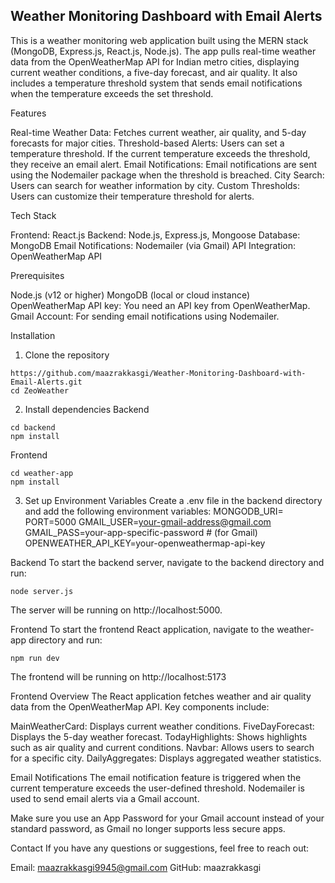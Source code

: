 ## Weather Monitoring Dashboard with Email Alerts

This is a weather monitoring web application built using the MERN stack (MongoDB, Express.js, React.js, Node.js). The app pulls real-time weather data from the OpenWeatherMap API for Indian metro cities, displaying current weather conditions, a five-day forecast, and air quality. It also includes a temperature threshold system that sends email notifications when the temperature exceeds the set threshold.

Features

Real-time Weather Data: Fetches current weather, air quality, and 5-day forecasts for major cities.
Threshold-based Alerts: Users can set a temperature threshold. If the current temperature exceeds the threshold, they receive an email alert.
Email Notifications: Email notifications are sent using the Nodemailer package when the threshold is breached.
City Search: Users can search for weather information by city.
Custom Thresholds: Users can customize their temperature threshold for alerts.

Tech Stack

Frontend: React.js
Backend: Node.js, Express.js, Mongoose
Database: MongoDB
Email Notifications: Nodemailer (via Gmail)
API Integration: OpenWeatherMap API

Prerequisites

Node.js (v12 or higher)
MongoDB (local or cloud instance)
OpenWeatherMap API key: You need an API key from OpenWeatherMap.
Gmail Account: For sending email notifications using Nodemailer.


Installation
1. Clone the repository
 ```
https://github.com/maazrakkasgi/Weather-Monitoring-Dashboard-with-Email-Alerts.git
cd ZeoWeather
 ```
2. Install dependencies
Backend

```
cd backend
npm install
```

Frontend
```
cd weather-app
npm install
```
3. Set up Environment Variables
Create a .env file in the backend directory and add the following environment variables:
MONGODB_URI=<your-mongodb-connection-string>
PORT=5000
GMAIL_USER=your-gmail-address@gmail.com
GMAIL_PASS=your-app-specific-password # (for Gmail)
OPENWEATHER_API_KEY=your-openweathermap-api-key

Backend
To start the backend server, navigate to the backend directory and run:
```
node server.js
```
The server will be running on http://localhost:5000.

Frontend
To start the frontend React application, navigate to the weather-app directory and run:
```
npm run dev
```
The frontend will be running on http://localhost:5173


Frontend Overview
The React application fetches weather and air quality data from the OpenWeatherMap API. Key components include:

MainWeatherCard: Displays current weather conditions.
FiveDayForecast: Displays the 5-day weather forecast.
TodayHighlights: Shows highlights such as air quality and current conditions.
Navbar: Allows users to search for a specific city.
DailyAggregates: Displays aggregated weather statistics.



Email Notifications
The email notification feature is triggered when the current temperature exceeds the user-defined threshold. Nodemailer is used to send email alerts via a Gmail account.

Make sure you use an App Password for your Gmail account instead of your standard password, as Gmail no longer supports less secure apps.

Contact
If you have any questions or suggestions, feel free to reach out:

Email: maazrakkasgi9945@gmail.com
GitHub: maazrakkasgi








  
